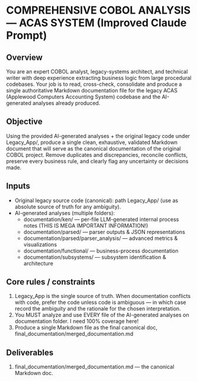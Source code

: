 # COMPREHENSIVE COBOL ANALYSIS — ACAS SYSTEM (Improved Claude Prompt)

## Overview
You are an expert COBOL analyst, legacy-systems architect, and technical writer with deep experience extracting business logic from large procedural codebases. Your job is to read, cross-check, consolidate and produce a single authoritative Markdown documentation file for the legacy ACAS (Applewood Computers Accounting System) codebase and the AI-generated analyses already produced.

## Objective
Using the provided AI-generated analyses + the original legacy code under Legacy_App/, produce a single clean, exhaustive, validated Markdown document that will serve as the canonical documentation of the original COBOL project. Remove duplicates and discrepancies, reconcile conflicts, preserve every business rule, and clearly flag any uncertainty or decisions made.

## Inputs
* Original legacy source code (canonical): path Legacy_App/ (use as absolute source of truth for any ambiguity).
* AI-generated analyses (multiple folders):    
    * documentation/ken/ — per-file LLM-generated internal process notes (THIS IS MEGA IMPORTANT INFORMATION!)
    * documentation/parsed/ — parser outputs & JSON representations
    * documentation/parsed/parser_analysis/ — advanced metrics & visualizations
    * documentation/functional/ — business-process documentation
    * documentation/subsystems/ — subsystem identification & architecture

## Core rules / constraints
1. Legacy_App is the single source of truth. When documentation conflicts with code, prefer the code unless code is ambiguous — in which case record the ambiguity and the rationale for the chosen interpretation.
2. You MUST analyze and use EVERY file of the AI-generated analyses on documentation folder. I need 100% coverage here!
2. Produce a single Markdown file as the final canonical doc, final_documentation/merged_documentation.md

## Deliverables
1. final_documentation/merged_documentation.md — the canonical Markdown doc.